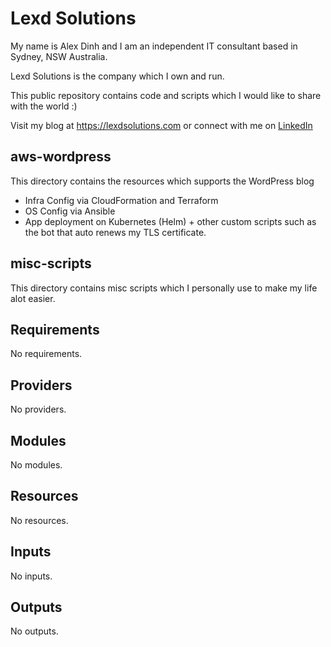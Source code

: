 # Lexd Solutions
My name is Alex Dinh and I am an independent IT consultant based in Sydney, NSW Australia.

Lexd Solutions is the company which I own and run. 

This public repository contains code and scripts which I would like to share with the world :)

Visit my blog at https://lexdsolutions.com or connect with me on [LinkedIn](https://www.linkedin.com/in/lexd88/)

## aws-wordpress
This directory contains the resources which supports the WordPress blog
- Infra Config via CloudFormation and Terraform
- OS Config  via Ansible
- App deployment on Kubernetes (Helm) + other custom scripts such as the bot that auto renews my TLS certificate.

## misc-scripts
This directory contains misc scripts which I personally use to make my life alot easier.

<!-- BEGIN_TF_DOCS -->
## Requirements

No requirements.

## Providers

No providers.

## Modules

No modules.

## Resources

No resources.

## Inputs

No inputs.

## Outputs

No outputs.
<!-- END_TF_DOCS -->